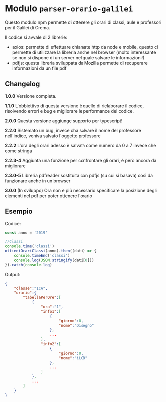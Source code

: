 # Modulo ```parser-orario-galilei```

Questo modulo npm permette di ottenere gli orari di classi, aule e professori per il Galilei di Crema.

Il codice si avvale di 2 librerie:
- axios: permette di effettuare chiamate http da node e mobile, questo ci permette di
    utilizzare la libreria anche nel browser (molto interessante se non si dispone di un
    server nel quale salvare le informazioni!)
- pdfjs: questa libreria sviluppata da Mozilla permette di recuperare informazioni da un
    file pdf

## Changelog

**1.0.0** Versione completa.

**1.1.0** L'obbiettivo di questa versione è quello di rielaborare il codice, risolvendo
    errori e bug e migliorare le performance del codice.

**2.0.0** Questa versione aggiunge supporto per typescript!

**2.2.0** Sistemato un bug, invece cha salvare il nome del professore nell'indice, veniva salvato l'oggetto professore

**2.2.2** L'ora degli orari adesso è salvata come  numero da 0 a 7 invece che come stringa

**2.2.3-4** Aggiunta una funzione per confrontare gli orari, è però ancora da migliorare

**2.3.0-5** Libreria pdfreader sostituita con pdfjs (su cui si basava) così da funzionare anche in un browser

**3.0.0** (In sviluppo) Ora non è più necessario specificare la posizione degli elementi nel pdf per poter ottenere l'orario

## Esempio

Codice:

```Typescript
const anno = '2019'

//Classi
console.time('classi')
ottieniOrariClassi(anno).then((dati) => {
    console.timeEnd('classi')
    console.log(JSON.stringify(dati[0]))
}).catch(console.log)
```

Output:

```JSON
{
    "classe":"1CA",
    "orario":{
        "tabellaPerOre":[
            {
                "ora":"1",
                "info1":[
                    {
                        "giorno":0,
                        "nome":"Disegno"
                    },
                    ...
                ],
                "info2":[
                    {
                        "giorno":0,
                        "nome":"iLCB"
                    },
                    ...
                ]
            },
            ...
        ]
    }
}
```

